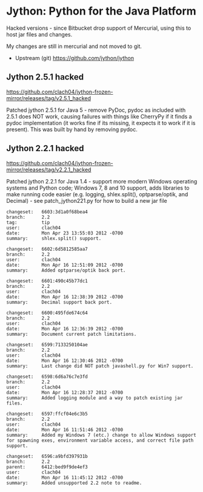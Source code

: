 # Jython: Python for the Java Platform

Hacked versions - since Bitbucket drop support of Mercurial, using this to host jar files and changes.

My changes are still in mercurial and not moved to git.

  * Upstream (git) https://github.com/jython/jython

## Jython 2.5.1 hacked

https://github.com/clach04/jython-frozen-mirror/releases/tag/v2.5.1_hacked

Patched jython 2.5.1 for Java 5 - remove PyDoc, pydoc as included with 2.5.1 does NOT work, causing failures with things like CherryPy if it finds a pydoc implementation (it works fine if its missing, it expects it to work if it is present). This was built by hand by removing pydoc.

## Jython 2.2.1 hacked

https://github.com/clach04/jython-frozen-mirror/releases/tag/v2.2.1_hacked

Patched jython 2.2.1 for Java 1.4 - support more modern Windows operating systems and Python code; Windows 7, 8 and 10 support, adds libraries to make running code easier (e.g. logging, shlex.split(), optparse/optik, and Decimal) - see patch_jython221.py for how to build a new jar file

    changeset:   6603:3d1a0f68bea4
    branch:      2.2
    tag:         tip
    user:        clach04
    date:        Mon Apr 23 13:55:03 2012 -0700
    summary:     shlex.split() support.

    changeset:   6602:6d5812585aa7
    branch:      2.2
    user:        clach04
    date:        Mon Apr 16 12:51:09 2012 -0700
    summary:     Added optparse/optik back port.

    changeset:   6601:490c45b77dc1
    branch:      2.2
    user:        clach04
    date:        Mon Apr 16 12:38:39 2012 -0700
    summary:     Decimal support back port.

    changeset:   6600:495fde674c64
    branch:      2.2
    user:        clach04
    date:        Mon Apr 16 12:36:39 2012 -0700
    summary:     Document current patch limitations.

    changeset:   6599:7133250104ae
    branch:      2.2
    user:        clach04
    date:        Mon Apr 16 12:30:46 2012 -0700
    summary:     Last change did NOT patch javashell.py for Win7 support.

    changeset:   6598:6d6a76c7e3fd
    branch:      2.2
    user:        clach04
    date:        Mon Apr 16 12:28:37 2012 -0700
    summary:     Added logging module and a way to patch existing jar files.

    changeset:   6597:ffcf04e6c3b5
    branch:      2.2
    user:        clach04
    date:        Mon Apr 16 11:51:46 2012 -0700
    summary:     Added my Windows 7 (etc.) change to allow Windows support for spawning exes, environment variable access, and correct file path support.

    changeset:   6596:a9bfd397931b
    branch:      2.2
    parent:      6412:bed9f9de4ef3
    user:        clach04
    date:        Mon Apr 16 11:45:12 2012 -0700
    summary:     Added unsupported 2.2 note to readme.
